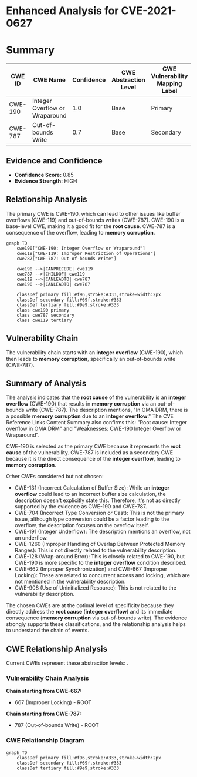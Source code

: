 # Enhanced Analysis for CVE-2021-0627

# Summary
| CWE ID | CWE Name | Confidence | CWE Abstraction Level | CWE Vulnerability Mapping Label | CWE-Vulnerability Mapping Notes |
|---|---|---|---|---|---|
| CWE-190 | Integer Overflow or Wraparound | 1.0 | Base | Primary | Allowed |
| CWE-787 | Out-of-bounds Write | 0.7 | Base | Secondary | Allowed |

## Evidence and Confidence

*   **Confidence Score:** 0.85
*   **Evidence Strength:** HIGH

## Relationship Analysis
The primary CWE is CWE-190, which can lead to other issues like buffer overflows (CWE-119) and out-of-bounds writes (CWE-787). CWE-190 is a base-level CWE, making it a good fit for the **root cause**. CWE-787 is a consequence of the overflow, leading to **memory corruption**.

```mermaid
graph TD
    cwe190["CWE-190: Integer Overflow or Wraparound"]
    cwe119["CWE-119: Improper Restriction of Operations"]
    cwe787["CWE-787: Out-of-bounds Write"]

    cwe190 -->|CANPRECEDE| cwe119
    cwe787 -->|CHILDOF| cwe119
    cwe119 -->|CANLEADTO| cwe787
    cwe190 -->|CANLEADTO| cwe787

    classDef primary fill:#f96,stroke:#333,stroke-width:2px
    classDef secondary fill:#69f,stroke:#333
    classDef tertiary fill:#9e9,stroke:#333
    class cwe190 primary
    class cwe787 secondary
    class cwe119 tertiary
```

## Vulnerability Chain
The vulnerability chain starts with an **integer overflow** (CWE-190), which then leads to **memory corruption**, specifically an out-of-bounds write (CWE-787).

## Summary of Analysis
The analysis indicates that the **root cause** of the vulnerability is an **integer overflow** (CWE-190) that results in **memory corruption** via an out-of-bounds write (CWE-787). The description mentions, "In OMA DRM, there is a possible **memory corruption** due to an **integer overflow**." The CVE Reference Links Content Summary also confirms this: "Root cause: Integer overflow in OMA DRM" and "Weaknesses: CWE-190 Integer Overflow or Wraparound".

CWE-190 is selected as the primary CWE because it represents the **root cause** of the vulnerability. CWE-787 is included as a secondary CWE because it is the direct consequence of the **integer overflow**, leading to **memory corruption**.

Other CWEs considered but not chosen:

*   CWE-131 (Incorrect Calculation of Buffer Size): While an **integer overflow** could lead to an incorrect buffer size calculation, the description doesn't explicitly state this. Therefore, it's not as directly supported by the evidence as CWE-190 and CWE-787.
*   CWE-704 (Incorrect Type Conversion or Cast): This is not the primary issue, although type conversion could be a factor leading to the overflow, the description focuses on the overflow itself.
*   CWE-191 (Integer Underflow): The description mentions an overflow, not an underflow.
*   CWE-1260 (Improper Handling of Overlap Between Protected Memory Ranges): This is not directly related to the vulnerability description.
*   CWE-128 (Wrap-around Error): This is closely related to CWE-190, but CWE-190 is more specific to the **integer overflow** condition described.
*   CWE-662 (Improper Synchronization) and CWE-667 (Improper Locking): These are related to concurrent access and locking, which are not mentioned in the vulnerability description.
*   CWE-908 (Use of Uninitialized Resource): This is not related to the vulnerability description.

The chosen CWEs are at the optimal level of specificity because they directly address the **root cause** (**integer overflow**) and its immediate consequence (**memory corruption** via out-of-bounds write). The evidence strongly supports these classifications, and the relationship analysis helps to understand the chain of events.


## CWE Relationship Analysis

Current CWEs represent these abstraction levels: .


### Vulnerability Chain Analysis

**Chain starting from CWE-667:**
- 667 (Improper Locking) - ROOT


**Chain starting from CWE-787:**
- 787 (Out-of-bounds Write) - ROOT



### CWE Relationship Diagram

```mermaid
graph TD
    classDef primary fill:#f96,stroke:#333,stroke-width:2px
    classDef secondary fill:#69f,stroke:#333
    classDef tertiary fill:#9e9,stroke:#333
```